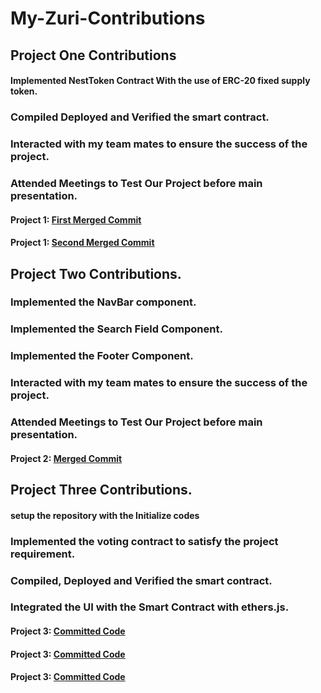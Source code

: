 # My-Zuri-Contributions

## Project One Contributions 

#### Implemented NestToken Contract With the use of ERC-20 fixed supply token.
### Compiled Deployed and Verified the smart contract.
### Interacted with my team mates to ensure the success of the project.
### Attended Meetings to Test Our Project before main presentation.

#### Project 1: [First Merged Commit](https://github.com/Blockchamp/Block-Solidity/pull/2/files)  
#### Project 1: [Second Merged Commit](https://github.com/Blockchamp/Block-Solidity/pull/3/files)

## Project Two Contributions. 

### Implemented the NavBar component. 
### Implemented the Search Field Component. 
### Implemented the Footer Component.
### Interacted with my team mates to ensure the success of the project.
### Attended Meetings to Test Our Project before main presentation.

#### Project 2: [Merged Commit](https://github.com/Blockchamp/Library-Fe/pull/1/files)  

## Project Three Contributions. 

#### setup the repository with the Initialize codes
### Implemented the voting contract to satisfy the project requirement.
### Compiled, Deployed and Verified the smart contract.
### Integrated the UI with the Smart Contract with ethers.js.
#### Project 3: [Committed Code](https://github.com/Team-Blockquest/voting-solidity/commit/3768835db7edb0fe3c6f4ae17c9c778815dcb8ea)  
#### Project 3: [Committed Code](https://github.com/Team-Blockquest/voting-solidity/commit/0dedc1eff3b41c041a74dce3622b6cca4a0a3bc2)
#### Project 3: [Committed Code](https://github.com/Team-Blockquest/voting-solidity/commit/0c6222072f7e70410400a6fe2f40f697ed758cb8)



